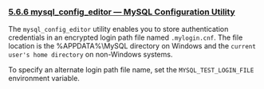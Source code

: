 ### [5.6.6 mysql_config_editor — MySQL Configuration Utility](http://dev.mysql.com/doc/refman/5.7/en/mysql-config-editor.html)

The `mysql_config_editor` utility enables you to store authentication credentials in an encrypted login path file named `.mylogin.cnf`. The file location is the %APPDATA%\MySQL directory on Windows and the `current user's home directory` on non-Windows systems.

To specify an alternate login path file name, set the `MYSQL_TEST_LOGIN_FILE` environment variable.